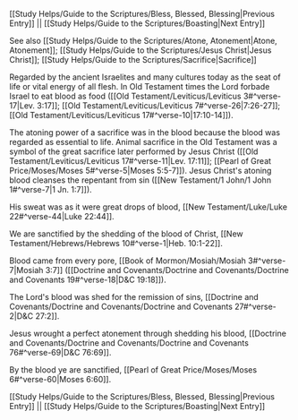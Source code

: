 [[Study Helps/Guide to the Scriptures/Bless, Blessed, Blessing|Previous Entry]]  ||  [[Study Helps/Guide to the Scriptures/Boasting|Next Entry]]

 See also [[Study Helps/Guide to the Scriptures/Atone, Atonement|Atone, Atonement]]; [[Study Helps/Guide to the Scriptures/Jesus Christ|Jesus Christ]]; [[Study Helps/Guide to the Scriptures/Sacrifice|Sacrifice]]

 Regarded by the ancient Israelites and many cultures today as the seat of life or vital energy of all flesh. In Old Testament times the Lord forbade Israel to eat blood as food ([[Old Testament/Leviticus/Leviticus 3#^verse-17|Lev. 3:17]]; [[Old Testament/Leviticus/Leviticus 7#^verse-26|7:26-27]]; [[Old Testament/Leviticus/Leviticus 17#^verse-10|17:10-14]]).

 The atoning power of a sacrifice was in the blood because the blood was regarded as essential to life. Animal sacrifice in the Old Testament was a symbol of the great sacrifice later performed by Jesus Christ ([[Old Testament/Leviticus/Leviticus 17#^verse-11|Lev. 17:11]]; [[Pearl of Great Price/Moses/Moses 5#^verse-5|Moses 5:5-7]]). Jesus Christ's atoning blood cleanses the repentant from sin ([[New Testament/1 John/1 John 1#^verse-7|1 Jn. 1:7]]).

 His sweat was as it were great drops of blood, [[New Testament/Luke/Luke 22#^verse-44|Luke 22:44]].

 We are sanctified by the shedding of the blood of Christ, [[New Testament/Hebrews/Hebrews 10#^verse-1|Heb. 10:1-22]].

 Blood came from every pore, [[Book of Mormon/Mosiah/Mosiah 3#^verse-7|Mosiah 3:7]] ([[Doctrine and Covenants/Doctrine and Covenants/Doctrine and Covenants 19#^verse-18|D&C 19:18]]).

 The Lord's blood was shed for the remission of sins, [[Doctrine and Covenants/Doctrine and Covenants/Doctrine and Covenants 27#^verse-2|D&C 27:2]].

 Jesus wrought a perfect atonement through shedding his blood, [[Doctrine and Covenants/Doctrine and Covenants/Doctrine and Covenants 76#^verse-69|D&C 76:69]].

 By the blood ye are sanctified, [[Pearl of Great Price/Moses/Moses 6#^verse-60|Moses 6:60]].

[[Study Helps/Guide to the Scriptures/Bless, Blessed, Blessing|Previous Entry]]  ||  [[Study Helps/Guide to the Scriptures/Boasting|Next Entry]]